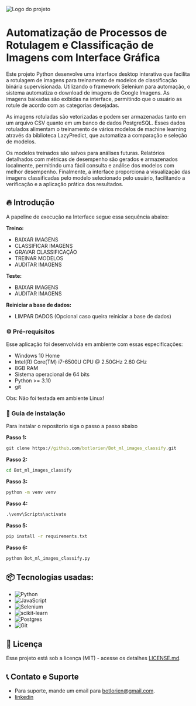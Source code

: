 
![Logo do projeto](https://drive.google.com/uc?id=1_f9DWbFolAEFZ3ebPuLHj5ZZUVDQuzkg&export=view)

# Automatização de Processos de Rotulagem e Classificação de Imagens com Interface Gráfica

Este projeto Python desenvolve uma interface desktop interativa que facilita a rotulagem de imagens para treinamento de modelos de classificação binária supervisionada. Utilizando o framework Selenium para automação, o sistema automatiza o download de imagens do Google Imagens. As imagens baixadas são exibidas na interface, permitindo que o usuário as rotule de acordo com as categorias desejadas.

As imagens rotuladas são vetorizadas e podem ser armazenadas tanto em um arquivo CSV quanto em um banco de dados PostgreSQL. Esses dados rotulados alimentam o treinamento de vários modelos de machine learning através da biblioteca LazyPredict, que automatiza a comparação e seleção de modelos.

Os modelos treinados são salvos para análises futuras. Relatórios detalhados com métricas de desempenho são gerados e armazenados localmente, permitindo uma fácil consulta e análise dos modelos com melhor desempenho. Finalmente, a interface proporciona a visualização das imagens classificadas pelo modelo selecionado pelo usuário, facilitando a verificação e a aplicação prática dos resultados.

## 🔥 Introdução

A papeline de execução na Interface segue essa sequência abaixo: 

**Treino:**
* BAIXAR IMAGENS
* CLASSIFICAR IMAGENS
* GRAVAR CLASSIFICAÇÃO
* TREINAR MODELOS
* AUDITAR IMAGENS

**Teste:**
* BAIXAR IMAGENS
* AUDITAR IMAGENS

**Reiniciar a base de dados:**
* LIMPAR DADOS (Opcional caso queira reiniciar a base de dados)

### ⚙️ Pré-requisitos

Esse aplicação foi desenvolvida em ambiente com essas especificações:
* Windows 10 Home
* Intel(R) Core(TM) i7-6500U CPU @ 2.50GHz   2.60 GHz
* 8GB RAM
* Sistema operacional de 64 bits
* Python >= 3.10
* git
  
Obs: Não foi testada em ambiente Linux!

### 🔨 Guia de instalação

Para instalar o repositorio siga o passo a passo abaixo

**Passo 1:**

```cmd
git clone https://github.com/botlorien/Bot_ml_images_classify.git
```

**Passo 2:**

```cmd
cd Bot_ml_images_classify
```

**Passo 3:**

```cmd
python -m venv venv
```

**Passo 4:**

```cmd
.\venv\Scripts\activate
```

**Passo 5:**

```cmd
pip install -r requirements.txt
```

**Passo 6:**

```cmd
python Bot_ml_images_classify.py
```

## 📦 Tecnologias usadas:

* ![Python](https://img.shields.io/badge/python-3670A0?style=for-the-badge&logo=python&logoColor=ffdd54)
* ![JavaScript](https://img.shields.io/badge/javascript-%23323330.svg?style=for-the-badge&logo=javascript&logoColor=%23F7DF1E)
* ![Selenium](https://img.shields.io/badge/-selenium-%43B02A?style=for-the-badge&logo=selenium&logoColor=white)
* ![scikit-learn](https://img.shields.io/badge/scikit--learn-%23F7931E.svg?style=for-the-badge&logo=scikit-learn&logoColor=white)
* ![Postgres](https://img.shields.io/badge/postgres-%23316192.svg?style=for-the-badge&logo=postgresql&logoColor=white)
* ![Git](https://img.shields.io/badge/git-%23F05033.svg?style=for-the-badge&logo=git&logoColor=white)

## 📄 Licença

Esse projeto está sob a licença (MIT) - acesse os detalhes [LICENSE.md](https://github.com/botlorien/Bot_ml_images_classify/blob/main/LICENSE).


## 📞​ Contato e Suporte
* Para suporte, mande um email para botlorien@gmail.com.
* [linkedin](linkedin.com/in/ben-hur-p-b-santos)
